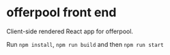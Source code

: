 # offerpool front end

Client-side rendered React app for offerpool.

Run `npm install`, `npm run build` and then `npm run start`
